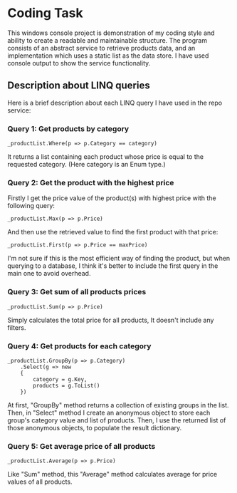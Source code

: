 # Coding Task
This windows console project is demonstration of my coding style and ability to create a readable and maintainable structure.
The program consists of an abstract service to retrieve products data, and an implementation which uses a static list as the data store. I have used console output to show the service functionality.
## Description about LINQ queries
Here is a brief description about each LINQ query I have used in the repo service:
### Query 1: Get products by category
```
_productList.Where(p => p.Category == category)
```
It returns a list containing each product whose price is equal to the requested category. (Here category is an Enum type.)
### Query 2: Get the product with the highest price
Firstly I get the price value of the product(s) with highest price with the following query:
```
_productList.Max(p => p.Price)
```
And then use the retrieved value to find the first product with that price:
```
_productList.First(p => p.Price == maxPrice)
```
I'm not sure if this is the most efficient way of finding the product, but when querying to a database, I think it's better to include the first query in the main one to avoid overhead.
### Query 3: Get sum of all products prices
```
_productList.Sum(p => p.Price)
```
Simply calculates the total price for all products, It doesn't include any filters.
### Query 4: Get products for each category
```
_productList.GroupBy(p => p.Category)
    .Select(g => new
    {
        category = g.Key,
        products = g.ToList()
    })
```
At first, "GroupBy" method returns a collection of existing groups in the list. Then, in "Select" method I create an anonymous object to store each group's category value and list of products.
Then, I use the returned list of those anonymous objects, to populate the result dictionary.
### Query 5: Get average price of all products
```
_productList.Average(p => p.Price)
```
Like "Sum" method, this "Average" method calculates average for price values of all products.

